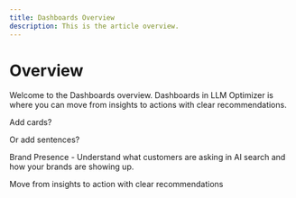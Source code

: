 ```yaml
---
title: Dashboards Overview
description: This is the article overview.
---
```


# Overview

Welcome to the Dashboards overview. Dashboards in LLM Optimizer is where you can move from insights to actions with clear recommendations.

Add cards?

Or add sentences?


Brand Presence - Understand what customers are asking in AI search and how your brands are showing up.


Move from insights to action with clear recommendations